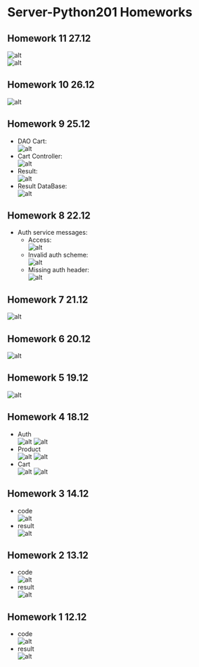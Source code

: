 # Server-Python201 Homeworks

## Homework 11 27.12
![alt](https://github.com/dsgnrr/Server-Python201/blob/main/Homework/hw11/shop.png) <br>
![alt](https://github.com/dsgnrr/Server-Python201/blob/main/Homework/hw11/cart.png)

## Homework 10 26.12
![alt](https://github.com/dsgnrr/Server-Python201/blob/main/Homework/hw10/result.png)

## Homework 9 25.12
- DAO Cart: <br>
![alt](https://github.com/dsgnrr/Server-Python201/blob/main/Homework/hw9/dao_cart.png)<br>
- Cart Controller: <br>
![alt](https://github.com/dsgnrr/Server-Python201/blob/main/Homework/hw9/cart_controller.png)<br>
- Result: <br>
![alt](https://github.com/dsgnrr/Server-Python201/blob/main/Homework/hw9/result.png)
- Result DataBase: <br>
![alt](https://github.com/dsgnrr/Server-Python201/blob/main/Homework/hw9/result_db.png)

## Homework 8 22.12
* Auth service messages: <br>
    - Access: <br>
    ![alt](https://github.com/dsgnrr/Server-Python201/blob/main/Homework/hw8/auth.png)<br>
    - Invalid auth scheme: <br>
    ![alt](https://github.com/dsgnrr/Server-Python201/blob/main/Homework/hw8/auth_err.png)<br>
    - Missing auth header: <br>
    ![alt](https://github.com/dsgnrr/Server-Python201/blob/main/Homework/hw8/auth_err2.png)

## Homework 7 21.12
![alt](https://github.com/dsgnrr/Server-Python201/blob/main/Homework/hw7/result.png)

## Homework 6 20.12
![alt](https://github.com/dsgnrr/Server-Python201/blob/main/Homework/hw6/result.png)

## Homework 5 19.12
![alt](https://github.com/dsgnrr/Server-Python201/blob/main/Homework/hw5/result.png)

## Homework 4 18.12
* Auth <br>
![alt](https://github.com/dsgnrr/Server-Python201/blob/main/Homework/hw4/auth_en.png)
![alt](https://github.com/dsgnrr/Server-Python201/blob/main/Homework/hw4/auth_uk.png)
* Product <br>
![alt](https://github.com/dsgnrr/Server-Python201/blob/main/Homework/hw4/product_en.png)
![alt](https://github.com/dsgnrr/Server-Python201/blob/main/Homework/hw4/product_uk.png)
* Cart <br>
![alt](https://github.com/dsgnrr/Server-Python201/blob/main/Homework/hw4/cart_en.png)
![alt](https://github.com/dsgnrr/Server-Python201/blob/main/Homework/hw4/cart_uk.png)

## Homework 3 14.12
* code <br>
![alt](https://github.com/dsgnrr/Server-Python201/blob/main/Homework/hw3/fraction.png)
* result <br>
![alt](https://github.com/dsgnrr/Server-Python201/blob/main/Homework/hw3/result.png)

## Homework 2 13.12
* code <br>
![alt](https://github.com/dsgnrr/Server-Python201/blob/main/Homework/hw2/code.png)
* result <br>
![alt](https://github.com/dsgnrr/Server-Python201/blob/main/Homework/hw2/result.png)

## Homework 1 12.12
* code <br>
![alt](https://github.com/dsgnrr/Server-Python201/blob/main/Homework/hw1/result.png)
* result <br>
![alt](https://github.com/dsgnrr/Server-Python201/blob/main/Homework/hw1/result2.png)
